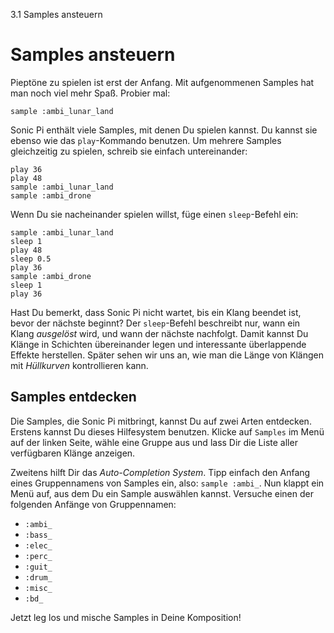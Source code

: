 3.1 Samples ansteuern

# Samples ansteuern

Pieptöne zu spielen ist erst der Anfang. Mit aufgenommenen Samples hat 
man noch viel mehr Spaß. Probier mal:

```
sample :ambi_lunar_land
```

Sonic Pi enthält viele Samples, mit denen Du spielen kannst. Du kannst 
sie ebenso wie das `play`-Kommando benutzen. Um mehrere Samples
gleichzeitig zu spielen, schreib sie einfach untereinander:

```
play 36
play 48
sample :ambi_lunar_land
sample :ambi_drone
```

Wenn Du sie nacheinander spielen willst, füge einen `sleep`-Befehl ein:

```
sample :ambi_lunar_land
sleep 1
play 48
sleep 0.5
play 36
sample :ambi_drone
sleep 1
play 36
```

Hast Du bemerkt, dass Sonic Pi nicht wartet, bis ein Klang beendet ist, 
bevor der nächste beginnt? Der `sleep`-Befehl beschreibt nur, wann ein 
Klang *ausgelöst* wird, und wann der nächste nachfolgt. Damit kannst Du 
Klänge in Schichten übereinander legen und interessante überlappende 
Effekte herstellen. Später sehen wir uns an, wie man die Länge von
Klängen mit *Hüllkurven* kontrollieren kann.

## Samples entdecken

Die Samples, die Sonic Pi mitbringt, kannst Du auf zwei Arten entdecken.
Erstens kannst Du dieses Hilfesystem benutzen. Klicke auf `Samples` im
Menü auf der linken Seite, wähle eine Gruppe aus und lass Dir die Liste
aller verfügbaren Klänge anzeigen.

Zweitens hilft Dir das *Auto-Completion System*. Tipp einfach den 
Anfang eines Gruppennamens von Samples ein, also: `sample :ambi_`. Nun
klappt ein Menü auf, aus dem Du ein Sample auswählen kannst. Versuche 
einen der folgenden Anfänge von Gruppennamen:

* `:ambi_` 
* `:bass_`
* `:elec_`
* `:perc_`
* `:guit_`
* `:drum_`
* `:misc_`
* `:bd_`

Jetzt leg los und mische Samples in Deine Komposition!
